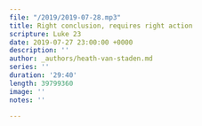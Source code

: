 ```yaml
---
file: "/2019/2019-07-28.mp3"
title: Right conclusion, requires right action
scripture: Luke 23
date: 2019-07-27 23:00:00 +0000
description: ''
author: _authors/heath-van-staden.md
series: ''
duration: '29:40'
length: 39799360
image: ''
notes: ''

---
```

